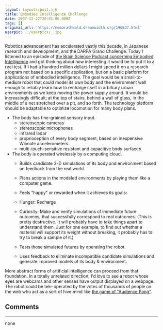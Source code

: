 ```yaml
---
layout: layouts/post.njk
title: Embodied Intelligence Challenge
date: 2007-12-22T20:01:00.000Z
tags: []
original_url: 'https://nemorathwald.dreamwidth.org/196837.html'
userpic: ../userpics/_.jpg
---
```

Robotics advancement has accelerated vastly this decade, in Japanese research and development, and the DARPA Grand Challenge. Today I listened to an episode of [the Brain Science Podcast concerning Embodied Intelligence](http://brainsciencpodcast.wordpress.com/2007/11/30/brain-science-podcast-25-rolf-pfeifer-discusses-embodied-intelligence/) and got thinking about how interesting it would be to put it to a real test. If I had a hundred million dollars I might spend it on a research program not based on a specific application, but on a basic platform for applications of embodied intelligence. The goal would be a small-to-medium robot that could model its own body and the environment well enough to reliably learn how to recharge itself in arbitrary urban environments as we keep moving the power supply around. It would be increasingly difficult; at the top of stairs, behind a wall of glass, in the middle of a net stretched over a pit, and so forth. The technology platform should be adaptable to optimize locomotion for many body plans.

*   The body has fine-grained sensory input.
    *   stereoscopic cameras
    *   stereoscopic microphones
    *   infrared ladar
    *   proprioception of every body segment, based on inexpensive Wiimote accelerometers
    *   multi-touch-sensitive resistant and capacitive body surfaces
*   The body is operated wirelessly by a computing cloud.
    *   Builds candidate 3-D simulations of its body and environment based on feedback from the real world.
    *   Plans actions in the modeled environments by playing them like a computer game.
    *   Feels "happy" or rewarded when it achieves its goals:
    
    *   Hunger: Recharge
    *   Curiosity: Make and verify simulations of immediate future outcomes, that successfully correspond to real outcomes. (This is pretty destructive. It will probably have to take things apart to understand them. Just for one example, to find out whether a material will support its weight without breaking, it probably has to try to break a sample of it.)
    
    *   Tests those simulated futures by operating the robot.
    *   Uses feedback to eliminate incompatible candidate simulations and generate improved models of its body & environment.

More abstract forms of artificial intelligence can proceed from that foundation. In a totally unrelated direction, I'd love to see a robot whose eyes are webcams and other senses have output displayed on a webpage. The robot could be tele-operated by the votes of thousands of people on the web who act as a sort of hive mind like [the game of "Audience Pong"](http://kk.org/outofcontrol/ch2-b.html).

## Comments

---

none
